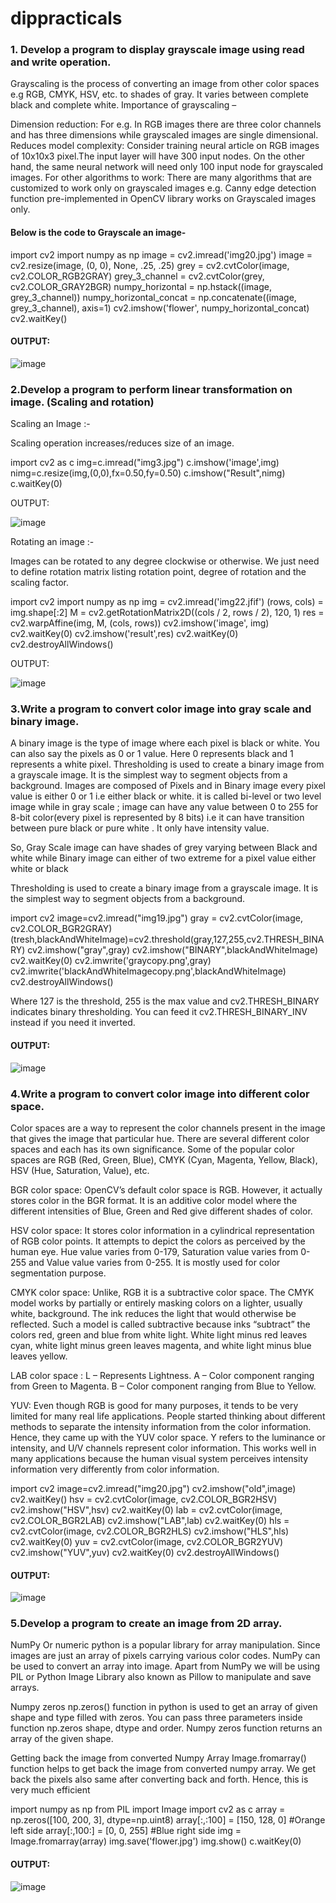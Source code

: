 # dippracticals

### 1. Develop a program to display grayscale image using read and write operation.

Grayscaling is the process of converting an image from other color spaces e.g RGB, CMYK, HSV, etc. to shades of gray. 
It varies between complete black and complete white.
Importance of grayscaling –

Dimension reduction: For e.g. In RGB images there are three color channels and has three dimensions while grayscaled images are single dimensional.
Reduces model complexity: Consider training neural article on RGB images of 10x10x3 pixel.The input layer will have 300 input nodes. On the other hand, the same neural network will need only 100 input node for grayscaled images.
For other algorithms to work: There are many algorithms that are customized to work only on grayscaled images e.g. Canny edge detection function pre-implemented in OpenCV library works on Grayscaled images only.


#### Below is the code to Grayscale an image-

import cv2
import numpy as np
image = cv2.imread('img20.jpg')
image = cv2.resize(image, (0, 0), None, .25, .25)
grey = cv2.cvtColor(image, cv2.COLOR_RGB2GRAY)
grey_3_channel = cv2.cvtColor(grey, cv2.COLOR_GRAY2BGR)
numpy_horizontal = np.hstack((image, grey_3_channel))
numpy_horizontal_concat = np.concatenate((image, grey_3_channel), axis=1)
cv2.imshow('flower', numpy_horizontal_concat)
cv2.waitKey()

#### OUTPUT:

![image](https://user-images.githubusercontent.com/73472521/104284579-43143900-54d8-11eb-9564-8516e6f615e7.png)


### 2.Develop a program to perform linear transformation on image. (Scaling and rotation) 

Scaling an Image :-

Scaling operation increases/reduces size of an image.

import cv2 as c
img=c.imread("img3.jpg")
c.imshow('image',img)
nimg=c.resize(img,(0,0),fx=0.50,fy=0.50)
c.imshow("Result",nimg)
c.waitKey(0)

OUTPUT:

![image](https://user-images.githubusercontent.com/73472521/104284658-5d4e1700-54d8-11eb-9742-e9304c9bf9ef.png)



Rotating an image :-

Images can be rotated to any degree clockwise or otherwise.
We just need to define rotation matrix listing rotation point, degree of rotation and the scaling factor.

import cv2 
import numpy as np 
img = cv2.imread('img22.jfif') 
(rows, cols) = img.shape[:2] 
M = cv2.getRotationMatrix2D((cols / 2, rows / 2), 120, 1) 
res = cv2.warpAffine(img, M, (cols, rows)) 
cv2.imshow('image', img)
cv2.waitKey(0) 
cv2.imshow('result',res) 
cv2.waitKey(0) 
cv2.destroyAllWindows()

OUTPUT:

![image](https://user-images.githubusercontent.com/73472521/104284702-7656c800-54d8-11eb-98b8-433645de5bc1.png)

### 3.Write a program to convert color image into gray scale and binary image.

A binary image is the type of image where each pixel is black or white. You can also say the pixels as 0 or 1 value. Here 0 represents black and 1 represents a white pixel.
Thresholding is used to create a binary image from a grayscale image. It is the simplest way to segment objects from a background.
Images are composed of Pixels and in Binary image every pixel value is either 0 or 1 i.e either black or white. it is called bi-level or two level image
while in gray scale ; image can have any value between 0 to 255 for 8-bit color(every pixel is represented by 8 bits) i.e it can have transition between pure black or pure white . It only have intensity value.

So, Gray Scale image can have shades of grey varying between Black and white while Binary image can either of two extreme for a pixel value either white or black

Thresholding is used to create a binary image from a grayscale image. It is the simplest way to segment objects from a background.

import cv2
image=cv2.imread("img19.jpg")
gray = cv2.cvtColor(image, cv2.COLOR_BGR2GRAY)
(tresh,blackAndWhiteImage)=cv2.threshold(gray,127,255,cv2.THRESH_BINARY)
cv2.imshow("gray",gray)
cv2.imshow("BINARY",blackAndWhiteImage)
cv2.waitKey(0)
cv2.imwrite('graycopy.png',gray)
cv2.imwrite('blackAndWhiteImagecopy.png',blackAndWhiteImage)
cv2.destroyAllWindows()

Where 127 is the threshold, 255 is the max value and cv2.THRESH_BINARY indicates binary thresholding. You can feed it cv2.THRESH_BINARY_INV instead if you need it inverted.

#### OUTPUT:

![image](https://user-images.githubusercontent.com/73472521/104418517-065e4580-559d-11eb-92a1-331a6673a254.png)


### 4.Write a program to convert color image into different color space.

Color spaces are a way to represent the color channels present in the image that gives the image that particular hue. There are several different color spaces and each has its own significance.
Some of the popular color spaces are RGB (Red, Green, Blue), CMYK (Cyan, Magenta, Yellow, Black), HSV (Hue, Saturation, Value), etc.

BGR color space: OpenCV’s default color space is RGB. However, it actually stores color in the BGR format. It is an additive color model where the different intensities of Blue, Green and Red give different shades of color.

HSV color space: It stores color information in a cylindrical representation of RGB color points. It attempts to depict the colors as perceived by the human eye. Hue value varies from 0-179, Saturation value varies from 0-255 and Value value varies from 0-255. It is mostly used for color segmentation purpose.

CMYK color space: Unlike, RGB it is a subtractive color space. The CMYK model works by partially or entirely masking colors on a lighter, usually white, background. The ink reduces the light that would otherwise be reflected. Such a model is called subtractive because inks “subtract” the colors red, green and blue from white light. White light minus red leaves cyan, white light minus green leaves magenta, and white light minus blue leaves yellow.

LAB color space :
L – Represents Lightness.
A – Color component ranging from Green to Magenta.
B – Color component ranging from Blue to Yellow.

YUV: Even though RGB is good for many purposes, it tends to be very limited for many real life applications. People started thinking about different methods to separate the intensity information from the color information. Hence, they came up with the YUV color space. Y refers to the luminance or intensity, and U/V channels represent color information. This works well in many applications because the human visual system perceives intensity information very differently from color information.


import cv2
image=cv2.imread("img20.jpg")
cv2.imshow("old",image)
cv2.waitKey()
hsv = cv2.cvtColor(image, cv2.COLOR_BGR2HSV)
cv2.imshow("HSV",hsv)
cv2.waitKey(0)
lab = cv2.cvtColor(image, cv2.COLOR_BGR2LAB)
cv2.imshow("LAB",lab)
cv2.waitKey(0)
hls = cv2.cvtColor(image, cv2.COLOR_BGR2HLS)
cv2.imshow("HLS",hls)
cv2.waitKey(0)
yuv = cv2.cvtColor(image, cv2.COLOR_BGR2YUV)
cv2.imshow("YUV",yuv)
cv2.waitKey(0)
cv2.destroyAllWindows()

#### OUTPUT:

![image](https://user-images.githubusercontent.com/73472521/104285151-317f6100-54d9-11eb-84e8-dbe3648aa530.png)



### 5.Develop a program to create an image from 2D array.

NumPy Or numeric python is a popular library for array manipulation. Since images are just an array of pixels carrying various color codes. NumPy can be used to convert an array into image. Apart from NumPy we will be using PIL or Python Image Library also known as Pillow to manipulate and save arrays.

Numpy zeros np.zeros() function in python is used to get an array of given shape and type filled with zeros. You can pass three parameters inside function np.zeros shape, dtype and order. Numpy zeros function returns an array of the given shape.

Getting back the image from converted Numpy Array
Image.fromarray() function helps to get back the image from converted numpy array. We get back the pixels also same after converting back and forth. Hence, this is very much efficient

import numpy as np
from PIL import Image
import cv2 as c 
array = np.zeros([100, 200, 3], dtype=np.uint8)
array[:,:100] = [150, 128, 0] #Orange left side
array[:,100:] = [0, 0, 255]   #Blue right side
img = Image.fromarray(array)
img.save('flower.jpg')
img.show()
c.waitKey(0)

#### OUTPUT:

![image](https://user-images.githubusercontent.com/73472521/104286190-b6b74580-54da-11eb-8665-1c30e21edb2f.png)


